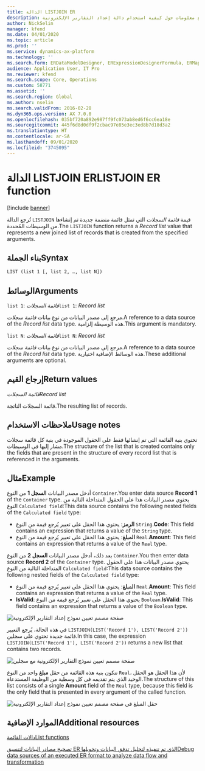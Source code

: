 ```yaml
---
title: الدالة LISTJOIN ER
description: يوفر هذا الموضوع معلومات حول كيفية استخدام دالة إعداد التقارير الإلكترونية LISTJOIN.
author: NickSelin
manager: kfend
ms.date: 04/01/2020
ms.topic: article
ms.prod: ''
ms.service: dynamics-ax-platform
ms.technology: ''
ms.search.form: ERDataModelDesigner, ERExpressionDesignerFormula, ERMappedFormatDesigner, ERModelMappingDesigner
audience: Application User, IT Pro
ms.reviewer: kfend
ms.search.scope: Core, Operations
ms.custom: 58771
ms.assetid: ''
ms.search.region: Global
ms.author: nselin
ms.search.validFrom: 2016-02-28
ms.dyn365.ops.version: AX 7.0.0
ms.openlocfilehash: 035bf720a892e987ff9fc073ab8ed6f6cc6ea18e
ms.sourcegitcommit: 445f6d8d0df9f2cbac97e85e3ec3ed8b7d18d3a2
ms.translationtype: HT
ms.contentlocale: ar-SA
ms.lasthandoff: 09/01/2020
ms.locfileid: "3745095"
---
```

# <a name="listjoin-er-function"></a><span data-ttu-id="4f31e-103">الدالة LISTJOIN ER</span><span class="sxs-lookup"><span data-stu-id="4f31e-103">LISTJOIN ER function</span></span>

[!include [banner](../includes/banner.md)]

<span data-ttu-id="4f31e-104">تُرجع الدالة `LISTJOIN` قيمة *قائمة السجلات* التي تمثل قائمة منضمة جديدة تم إنشاءها من الوسيطات المُحددة.</span><span class="sxs-lookup"><span data-stu-id="4f31e-104">The `LISTJOIN` function returns a *Record list* value that represents a new joined list of records that is created from the specified arguments.</span></span>

## <a name="syntax"></a><span data-ttu-id="4f31e-105">بناء الجملة</span><span class="sxs-lookup"><span data-stu-id="4f31e-105">Syntax</span></span>

```vb
LIST (list 1 [, list 2, …, list N])
```

## <a name="arguments"></a><span data-ttu-id="4f31e-106">الوسائط</span><span class="sxs-lookup"><span data-stu-id="4f31e-106">Arguments</span></span>

<span data-ttu-id="4f31e-107">`list 1`: *قائمة السجلات*</span><span class="sxs-lookup"><span data-stu-id="4f31e-107">`list 1`: *Record list*</span></span>

<span data-ttu-id="4f31e-108">مرجع إلى مصدر البيانات من نوع بيانات *قائمة سجلات*.</span><span class="sxs-lookup"><span data-stu-id="4f31e-108">A reference to a data source of the *Record list* data type.</span></span> <span data-ttu-id="4f31e-109">هذه الوسيطة إلزامية.</span><span class="sxs-lookup"><span data-stu-id="4f31e-109">This argument is mandatory.</span></span>

<span data-ttu-id="4f31e-110">`list N`: *قائمة السجلات*</span><span class="sxs-lookup"><span data-stu-id="4f31e-110">`list N`: *Record list*</span></span>

<span data-ttu-id="4f31e-111">مرجع إلى مصدر البيانات من نوع بيانات *قائمة سجلات*.</span><span class="sxs-lookup"><span data-stu-id="4f31e-111">A reference to a data source of the *Record list* data type.</span></span> <span data-ttu-id="4f31e-112">هذه الوسائط الإضافية اختيارية.</span><span class="sxs-lookup"><span data-stu-id="4f31e-112">These additional arguments are optional.</span></span>

## <a name="return-values"></a><span data-ttu-id="4f31e-113">إرجاع القيم</span><span class="sxs-lookup"><span data-stu-id="4f31e-113">Return values</span></span>

<span data-ttu-id="4f31e-114">*قائمة السجلات*</span><span class="sxs-lookup"><span data-stu-id="4f31e-114">*Record list*</span></span>

<span data-ttu-id="4f31e-115">قائمة السجلات الناتجة.</span><span class="sxs-lookup"><span data-stu-id="4f31e-115">The resulting list of records.</span></span>

## <a name="usage-notes"></a><span data-ttu-id="4f31e-116">ملاحظات الاستخدام</span><span class="sxs-lookup"><span data-stu-id="4f31e-116">Usage notes</span></span>

<span data-ttu-id="4f31e-117">تحتوي بنية القائمة التي تم إنشائها فقط على الحقول الموجودة في بنية كل قائمة سجلات مشار إليها في الوسيطات.</span><span class="sxs-lookup"><span data-stu-id="4f31e-117">The structure of the list that is created contains only the fields that are present in the structure of every record list that is referenced in the arguments.</span></span>

## <a name="example"></a><span data-ttu-id="4f31e-118">مثال</span><span class="sxs-lookup"><span data-stu-id="4f31e-118">Example</span></span>

<span data-ttu-id="4f31e-119">أدخل مصدر البيانات **السجل 1** من النوع `Container`.</span><span class="sxs-lookup"><span data-stu-id="4f31e-119">You enter data source **Record 1** of the `Container` type.</span></span> <span data-ttu-id="4f31e-120">يحتوي مصدر البيانات هذا على الحقول المتداخلة التالية من النوع `Calculated field`:</span><span class="sxs-lookup"><span data-stu-id="4f31e-120">This data source contains the following nested fields of the `Calculated field` type:</span></span>

- <span data-ttu-id="4f31e-121">**الرمز**: يحتوي هذا الحقل على تعبير يُرجع قيمة من النوع `String`.</span><span class="sxs-lookup"><span data-stu-id="4f31e-121">**Code**: This field contains an expression that returns a value of the `String` type.</span></span>
- <span data-ttu-id="4f31e-122">**المبلغ**: يحتوي هذا الحقل على تعبير يُرجع قيمة من النوع `Real`.</span><span class="sxs-lookup"><span data-stu-id="4f31e-122">**Amount**: This field contains an expression that returns a value of the `Real` type.</span></span>

<span data-ttu-id="4f31e-123">بعد ذلك، أدخل مصدر البيانات **السجل 2** من النوع `Container`.</span><span class="sxs-lookup"><span data-stu-id="4f31e-123">You then enter data source **Record 2** of the `Container` type.</span></span> <span data-ttu-id="4f31e-124">يحتوي مصدر البيانات هذا على الحقول المتداخلة التالية من النوع `Calculated field`:</span><span class="sxs-lookup"><span data-stu-id="4f31e-124">This data source contains the following nested fields of the `Calculated field` type:</span></span>

- <span data-ttu-id="4f31e-125">**المبلغ**: يحتوي هذا الحقل على تعبير يُرجع قيمة من النوع `Real`.</span><span class="sxs-lookup"><span data-stu-id="4f31e-125">**Amount**: This field contains an expression that returns a value of the `Real` type.</span></span>
- <span data-ttu-id="4f31e-126">**‎IsValid**: يحتوي هذا الحقل على تعبير يُرجع قيمة من النوع `Boolean`.</span><span class="sxs-lookup"><span data-stu-id="4f31e-126">**IsValid**: This field contains an expression that returns a value of the `Boolean` type.</span></span>

![صفحة مصمم تعيين نموذج إعداد التقارير الإلكترونية](./media/er-functions-list-listjoin-image1.gif)

<span data-ttu-id="4f31e-128">في هذه الحالة، يُرجع التعبير `LISTJOIN(LIST('Record 1'), LIST('Record 2'))` قائمة جديدة تحتوي على سجلين.</span><span class="sxs-lookup"><span data-stu-id="4f31e-128">In this case, the expression `LISTJOIN(LIST('Record 1'), LIST('Record 2'))` returns a new list that contains two records.</span></span>

![صفحة مصمم تعيين نموذج التقارير الإلكترونية مع سجلين](./media/er-functions-list-listjoin-image2.gif)

<span data-ttu-id="4f31e-130">تتكون بنية هذه القائمة من حقل **مبلغ** واحد من النوع `Real`، لأن هذا الحقل هو الحقل الوحيد الذي يتم تقديمه في كل وسطية من الوظيفة المستدعاة.</span><span class="sxs-lookup"><span data-stu-id="4f31e-130">The structure of this list consists of a single **Amount** field of the `Real` type, because this field is the only field that is presented in every argument of the called function.</span></span>

![حقل المبلغ في صفحة مصمم تعيين نموذج إعداد التقارير الإلكترونية](./media/er-functions-list-listjoin-image3.gif)

## <a name="additional-resources"></a><span data-ttu-id="4f31e-132">الموارد الإضافية</span><span class="sxs-lookup"><span data-stu-id="4f31e-132">Additional resources</span></span>

[<span data-ttu-id="4f31e-133">دالات القائمة</span><span class="sxs-lookup"><span data-stu-id="4f31e-133">List functions</span></span>](er-functions-category-list.md)

[<span data-ttu-id="4f31e-134">تصحيح مصادر البيانات لتنسيق ER الذي تم تنفيذه لتحليل تدفق البيانات وتحويلها</span><span class="sxs-lookup"><span data-stu-id="4f31e-134">Debug data sources of an executed ER format to analyze data flow and transformation</span></span>](er-debug-data-sources.md)
